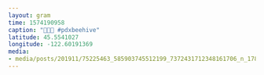 ```yaml
---
layout: gram
time: 1574190958
caption: "🐌🐌🐌 #pdxbeehive"
latitude: 45.5541027
longitude: -122.60191369
media:
- media/posts/201911/75225463_585903745512199_7372431712348161706_n_17866775398529700.jpg
---
```

